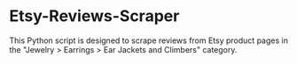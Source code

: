 # Etsy-Reviews-Scraper
This Python script is designed to scrape reviews from Etsy product pages in the "Jewelry > Earrings > Ear Jackets and Climbers" category.
